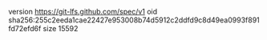 version https://git-lfs.github.com/spec/v1
oid sha256:255c2eeda1cae22427e953008b74d5912c2ddfd9c8d49ea0993f891fd72efd6f
size 15592
